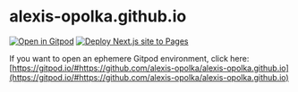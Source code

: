 # alexis-opolka.github.io

[![Open in Gitpod](https://gitpod.io/button/open-in-gitpod.svg)](https://gitpod.io/#https://github.com/alexis-opolka/alexis-opolka.github.io)
[![Deploy Next.js site to Pages](https://github.com/alexis-opolka/alexis-opolka.github.io/actions/workflows/nextjs.yml/badge.svg)](https://github.com/alexis-opolka/alexis-opolka.github.io/actions/workflows/nextjs.yml)

If you want to open an ephemere Gitpod environment, click here: [https://gitpod.io/#https://github.com/alexis-opolka/alexis-opolka.github.io](https://gitpod.io/#https://github.com/alexis-opolka/alexis-opolka.github.io)
